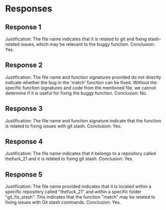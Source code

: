 # Responses
## Response 1
Justification: The file name indicates that it is related to git and fixing stash-related issues, which may be relevant to the buggy function.
Conclusion: Yes.

## Response 2
Justification: The file name and function signatures provided do not directly indicate whether the bug in the 'match' function can be fixed. Without the specific function signatures and code from the mentioned file, we cannot determine if it is useful for fixing the buggy function.
Conclusion: No.

## Response 3
Justification: The file name and function signature indicate that the function is related to fixing issues with git stash.
Conclusion: Yes.

## Response 4
Justification: The file name indicates that it belongs to a repository called thefuck_21 and it is related to fixing git stash.
Conclusion: Yes.

## Response 5
Justification: The file name provided indicates that it is located within a specific repository called "thefuck_21" and within a specific folder "git_fix_stash". This indicates that the function "match" may be related to fixing issues with Git stash commands.
Conclusion: Yes.


